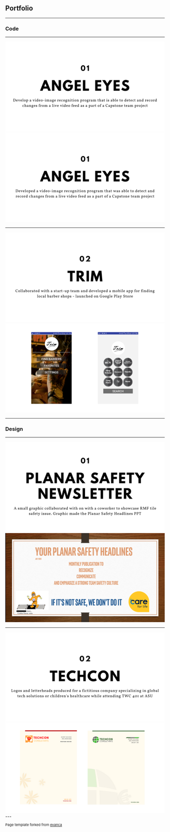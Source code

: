 ## Portfolio

---
### Code
---
<img src="images/code1.png?raw=true"/>
<img src="images/cv.png?raw=true"/>

---
<img src="images/code2.png?raw=true"/>
<img src="images/trim.png?raw=true"/>

---
### Design 
---
<img src="images/01.png?raw=true"/>
<img src="images/news.png?raw=true"/>

---
<img src="images/02.png?raw=true"/>
<img src="images/techcon.png?raw=true"/>
---
<p style="font-size:11px">Page template forked from <a href="https://github.com/evanca/quick-portfolio">evanca</a></p>
<!-- Remove above link if you don't want to attibute -->
